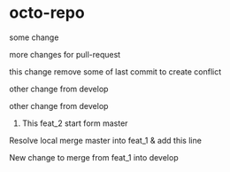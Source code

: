 # octo-repo


some change

more changes for pull-request 

this change remove some of last commit to create conflict

other change from develop

other change from develop

1. This feat_2 start form master

Resolve local merge master into feat_1 & add this line

New change to merge from feat_1 into develop
